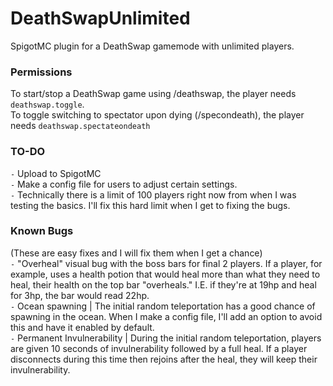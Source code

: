 # DeathSwapUnlimited
SpigotMC plugin for a DeathSwap gamemode with unlimited players.<br>

### Permissions
To start/stop a DeathSwap game using /deathswap, the player needs `deathswap.toggle`.<br>
To toggle switching to spectator upon dying (/specondeath), the player needs `deathswap.spectateondeath`<br>

### TO-DO
`-` Upload to SpigotMC<br>
`-` Make a config file for users to adjust certain settings.<br>
`-` Technically there is a limit of 100 players right now from when I was testing the basics. I'll fix this hard limit when I get to fixing the bugs.

### Known Bugs
(These are easy fixes and I will fix them when I get a chance)<br>
`-` "Overheal" visual bug with the boss bars for final 2 players. If a player, for example, uses a health potion that would heal more than what they need to heal, their health on the top bar "overheals." I.E. if they're at 19hp and heal for 3hp, the bar would read 22hp.<br>
`-` Ocean spawning | The initial random teleportation has a good chance of spawning in the ocean. When I make a config file, I'll add an option to avoid this and have it enabled by default.<br>
`-` Permanent Invulnerability | During the initial random teleportation, players are given 10 seconds of invulnerability followed by a full heal. If a player disconnects during this time then rejoins after the heal, they will keep their invulnerability.<br>
